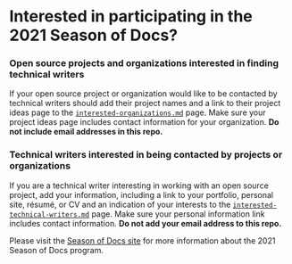 # Interested in participating in the 2021 Season of Docs?

### Open source projects and organizations interested in finding technical writers
  If your open source project or organization would like to be contacted by technical writers should add their project names and a link to their project ideas page to the [`interested-organizations.md`](./interested-organizations.md) page. Make sure your project ideas page includes contact information for your organization. **Do not include email addresses in this repo.**
  
### Technical writers interested in being contacted by projects or organizations
  If you are a technical writer interesting in working with an open source project, add your information, including a link to your portfolio, personal site, résumé, or CV and an indication of your interests to the [`interested-technical-writers.md`](./interested-technical-writers.md) page. Make sure your personal information link includes contact information. **Do not add your email address to this repo.** 
  
Please visit the [Season of Docs site](https://developers.google.com/season-of-docs) for more information about the 2021 Season of Docs program.
  
